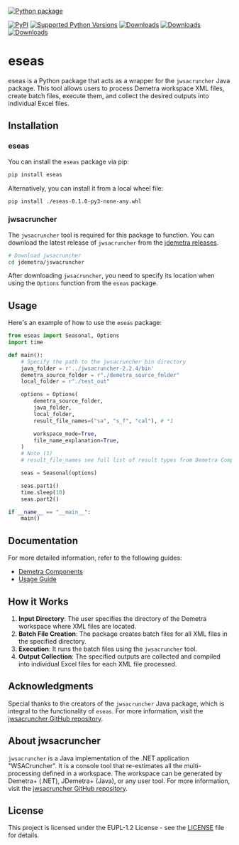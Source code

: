 [![Python package](https://github.com/SermetPekin/eseas-repo/actions/workflows/python-package.yml/badge.svg?branch=main)](https://github.com/SermetPekin/eseas-repo/actions/workflows/python-package.yml)


[![PyPI](https://img.shields.io/pypi/v/eseas?1)](https://img.shields.io/pypi/v/eseas?1)
[![Supported Python Versions](https://img.shields.io/pypi/pyversions/eseas)](https://pypi.org/project/eseas/)
[![Downloads](https://static.pepy.tech/badge/eseas?1)](https://pepy.tech/project/eseas?1)
[![Downloads](https://static.pepy.tech/badge/eseas/month?1)](https://pepy.tech/project/eseas?1)
[![Downloads](https://pepy.tech/badge/eseas/week?1)](https://pepy.tech/project/eseas?1)



# eseas

eseas is a Python package that acts as a wrapper for the `jwsacruncher` Java package. This tool allows users to process Demetra workspace XML files, create batch files, execute them, and collect the desired outputs into individual Excel files.

## Installation

### eseas

You can install the `eseas` package via pip:

```bash
pip install eseas
```

Alternatively, you can install it from a local wheel file:

```bash
pip install ./eseas-0.1.0-py3-none-any.whl
```

### jwsacruncher

The `jwsacruncher` tool is required for this package to function. You can download the latest release of `jwsacruncher` from the [jdemetra releases](https://github.com/jdemetra/jwsacruncher/releases/tag/v2.2.4).

```bash
# Download jwsacruncher
cd jdemetra/jswacruncher
```

After downloading `jwsacruncher`, you need to specify its location when using the `Options` function from the `eseas` package.

## Usage

Here's an example of how to use the `eseas` package:

```python
from eseas import Seasonal, Options
import time

def main():
    # Specify the path to the jwsacruncher bin directory
    java_folder = r'../jwsacruncher-2.2.4/bin'
    demetra_source_folder = r"./demetra_source_folder"
    local_folder = r"./test_out"

    options = Options(
        demetra_source_folder,
        java_folder,
        local_folder,
        result_file_names=("sa", "s_f", "cal"), # *1

        workspace_mode=True,
        file_name_explanation=True,
    )
    # Note (1)
    # result_file_names see full list of result types from Demetra Components below

    seas = Seasonal(options)

    seas.part1()
    time.sleep(10)
    seas.part2()

if __name__ == "__main__":
    main()
```

## Documentation

For more detailed information, refer to the following guides:

- [Demetra Components](https://github.com/SermetPekin/eseas-repo/blob/main/docs/demetra_components.md)
- [Usage Guide](https://github.com/SermetPekin/eseas-repo/blob/main/docs/usage.md)

## How it Works

1. **Input Directory**: The user specifies the directory of the Demetra workspace where XML files are located.
2. **Batch File Creation**: The package creates batch files for all XML files in the specified directory.
3. **Execution**: It runs the batch files using the `jwsacruncher` tool.
4. **Output Collection**: The specified outputs are collected and compiled into individual Excel files for each XML file processed.

## Acknowledgments

Special thanks to the creators of the `jwsacruncher` Java package, which is integral to the functionality of `eseas`. For more information, visit the [jwsacruncher GitHub repository](https://github.com/jdemetra/jwsacruncher).

## About jwsacruncher

`jwsacruncher` is a Java implementation of the .NET application "WSACruncher". It is a console tool that re-estimates all the multi-processing defined in a workspace. The workspace can be generated by Demetra+ (.NET), JDemetra+ (Java), or any user tool. For more information, visit the [jwsacruncher GitHub repository](https://github.com/jdemetra/jwsacruncher).

## License

This project is licensed under the EUPL-1.2 License - see the [LICENSE](https://github.com/SermetPekin/eseas-repo/LICENSE) file for details.
